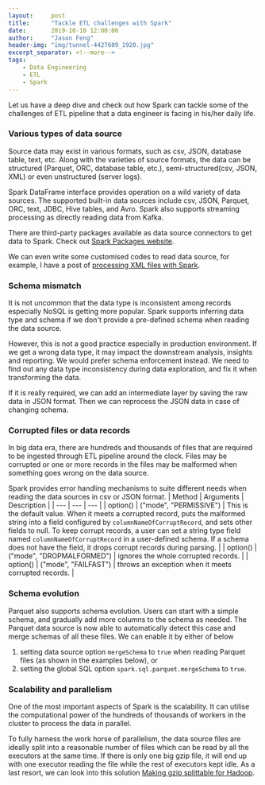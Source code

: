 ```yaml
---
layout:     post
title:      "Tackle ETL challenges with Spark"
date:       2019-10-10 12:00:00
author:     "Jason Feng"
header-img: "img/tunnel-4427609_1920.jpg"
excerpt_separator: <!--more-->
tags:
    - Data Engineering
    - ETL
    - Spark
---
```

Let us have a deep dive and check out how Spark can tackle some of the challenges of ETL pipeline that a data engineer is facing in his/her daily life.
<!--more-->
### Various types of data source
Source data may exist in various formats, such as csv, JSON, database table, text, etc. Along with the varieties of source formats, the data can be structured (Parquet, ORC, database table, etc.), semi-structured(csv, JSON, XML) or even unstructured (server logs).

Spark DataFrame interface provides operation on a wild variety of data sources. The supported built-in data sources include csv, JSON, Parquet, ORC, text, JDBC, Hive tables, and Avro. Spark also supports streaming processing as directly reading data from Kafka.

There are third-party packages available as data source connectors to get data to Spark. Check out [Spark Packages website](https://spark-packages.org/?q=tags%3A%22Data%20Sources%22).

We can even write some customised codes to read data source, for example, I have a post of [processing XML files with Spark](https://q15928.github.io/2019/07/14/parse-xml/).

### Schema mismatch
It is not uncommon that the data type is inconsistent among records especially NoSQL is getting more popular. Spark supports inferring data type and schema if we don't provide a pre-defined schema when reading the data source.

However, this is not a good practice especially in production environment. If we get a wrong data type, it may impact the downstream analysis, insights and reporting. We would prefer schema enforcement instead. We need to find out any data type inconsistency during data exploration, and fix it when transforming the data.

If it is really required, we can add an intermediate layer by saving the raw data in JSON format. Then we can reprocess the JSON data in case of changing schema.

### Corrupted files or data records
In big data era, there are hundreds and thousands of files that are required to be ingested through ETL pipeline around the clock. Files may be corrupted or one or more records in the files may be malformed when something goes wrong on the data source.

Spark provides error handling mechanisms to suite different needs when reading the data sources in csv or JSON format.
| Method | Arguments | Description |
| --- | --- | --- |
| option() | ("mode", "PERMISSIVE") | This is the default value. When it meets a corrupted record, puts the malformed string into a field configured by `columnNameOfCorruptRecord`, and sets other fields to null. To keep corrupt records, a user can set a string type field named `columnNameOfCorruptRecord` in a user-defined schema. If a schema does not have the field, it drops corrupt records during parsing. |
| option() | ("mode", "DROPMALFORMED") | ignores the whole corrupted records. |
| option() | ("mode", "FAILFAST") | throws an exception when it meets corrupted records. |

### Schema evolution
Parquet also supports schema evolution. Users can start with a simple schema, and gradually add more columns to the schema as needed. The Parquet data source is now able to automatically detect this case and merge schemas of all these files. We can enable it by either of below

1. setting data source option `mergeSchema` to `true` when reading Parquet files (as shown in the examples below), or
2. setting the global SQL option `spark.sql.parquet.mergeSchema` to `true`.

### Scalability and parallelism
One of the most important aspects of Spark is the scalability. It can utilise the computational power of the hundreds of thousands of workers in the cluster to process the data in parallel.

To fully harness the work horse of parallelism, the data source files are ideally split into a reasonable number of files which can be read by all the executors at the same time. If there is only one big gzip file, it will end up with one executor reading the file while the rest of executors kept idle. As a last resort, we can look into this solution [Making gzip splittable for Hadoop](https://github.com/nielsbasjes/splittablegzip).